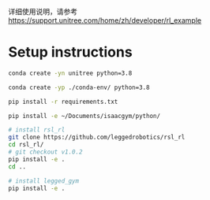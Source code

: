 详细使用说明，请参考 https://support.unitree.com/home/zh/developer/rl_example


# Setup instructions

```bash
conda create -yn unitree python=3.8
```

```bash
conda create -yp ./conda-env/ python=3.8
```


```bash
pip install -r requirements.txt

pip install -e ~/Documents/isaacgym/python/

# install rsl_rl
git clone https://github.com/leggedrobotics/rsl_rl
cd rsl_rl/
# git checkout v1.0.2
pip install -e .
cd ..

# install legged_gym
pip install -e .

```
